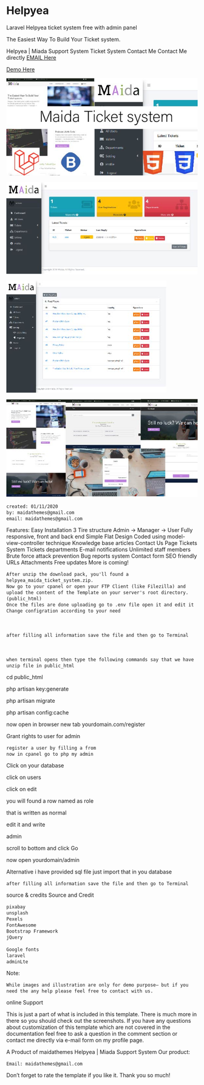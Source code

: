 # Helpyea
Laravel Helpyea ticket system free with admin panel 

The Easiest Way To Build Your Ticket system.

Helpyea | Miada Support System
Ticket System
Contact Me Contact Me directly
<a href="mailto:maidathemes@gmail.com">EMAIL Here</a><br>


<a href="https://helpyea.com">Demo Here</a>

<img src="https://raw.githubusercontent.com/adnanhyder/Helpyea/master/screenshots/screenshot.jpg"><br>

<img src="https://raw.githubusercontent.com/adnanhyder/Helpyea/master/screenshots/screenshot-03.jpg"><br>

<img src="https://raw.githubusercontent.com/adnanhyder/Helpyea/master/screenshots/screenshot-04.jpg"><br>

<img src="https://raw.githubusercontent.com/adnanhyder/Helpyea/master/screenshots/screenshot-01.jpg"><br>

    created: 01/11/2020
    by: maidathemes@gmail.com
    email: maidathemes@gmail.com

Features: Easy Installation 3 Tire structure Admin -> Manager -> User Fully responsive, front and back end Simple Flat Design Coded using model-view-controller technique Knowledge base articles Contact Us Page Tickets System Tickets departments E-mail notifications Unlimited staff members Brute force attack prevention Bug reports system Contact form SEO friendly URLs Attachments Free updates More is coming!


    After unzip the download pack, you'll found a helpyea_maida_ticket_system.zip.
    Now go to your cpanel or open your FTP Client (like Filezilla) and upload the content of the Template on your server's root directory.(public_html)
    Once the files are done uploading go to .env file open it and edit it
    Change configration according to your need

 

    after filling all information save the file and then go to Terminal

 

    when terminal opens then type the following commands say that we have unzip file in public_html

cd public_html

php artisan key:generate 

php artisan migrate

php artisan config:cache

now open in browser new tab yourdomain.com/register

Grant rights to user for admin

    register a user by filling a from
    now in cpanel go to php my admin

 

Click on your database

click on users

click on edit

you will found a row named as role

that is written as normal

edit it and write

admin

 

scroll to bottom and click Go

now open yourdomain/admin

Alternative i have provided sql file just import that in you database
 

    after filling all information save the file and then go to Terminal

 
source & credits
Source and Credit

    pixabay
    unsplash
    Pexels
    FontAwesome
    Bootstrap Framework
    jQuery

    Google fonts
    laravel
    adminLte

Note:

    While images and illustration are only for demo purpose– but if you need the any help please feel free to contact with us.

online Support

This is just a part of what is included in this template. There is much more in there so you should check out the screenshots. If you have any questions about customization of this template which are not covered in the documentation feel free to ask a question in the comment section or contact me directly via e-mail form on my profile page.

A Product of maidathemes Helpyea | Miada Support System
Our product:

    Email: maidathemes@gmail.com

Don’t forget to rate the template if you like it. Thank you so much!

